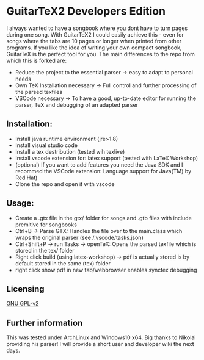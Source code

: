# GuitarTeX2 Developers Edition
I always wanted to have a songbook where you dont have to turn pages during one song.
With GuitarTeX2 I could easily achieve this - even for songs where the tabs are 10 pages or 
longer when printed from other programs.
If you like the idea of writing your own compact songbook, GuitarTeX is the perfect tool for you. 
The main differences to the repo from which this is forked are:
* Reduce the project to the essential parser -> easy to adapt to personal needs
* Own TeX Installation necessary -> Full control and further processing of the parsed texfiles
* VSCode necessary ->  To have a good, up-to-date editor for running the parser, TeX and debugging of an adapted parser 

## Installation:
* Install java runtime environment (jre>1.8)
* Install visual studio code
* Install a tex destribution (tested wih texlive)
* Install vscode extension for: latex support (tested with LaTeX Workshop)
* (optional) If you want to add features you need the Java SDK and I recommed the VSCode extension: Language support for Java(TM) by Red Hat)
* Clone the repo and open it with vscode

## Usage:
* Create a .gtx file in the gtx/ folder for songs and .gtb files with include premitive for songbooks
* Ctrl+B -> Parse GTX: Handles the file over to the main.class which wraps the original parser (see /.vscode/tasks.json)
* Ctrl+Shift+P -> run Tasks -> openTeX: Opens the parsed texfile which is stored in the tex/ folder
* Right click build (using latex-workshop) -> pdf is actually stored is by default stored in the same (tex) folder
* right click show pdf in new tab/webbrowser enables synctex debugging

## Licensing
[GNU GPL-v2](https://opensource.org/licenses/GPL-2.0)

## Further information
This was tested under ArchLinux and Windows10 x64.
Big thanks to Nikolai providing his parser!
I will provide a short user and developer wiki the next days.

